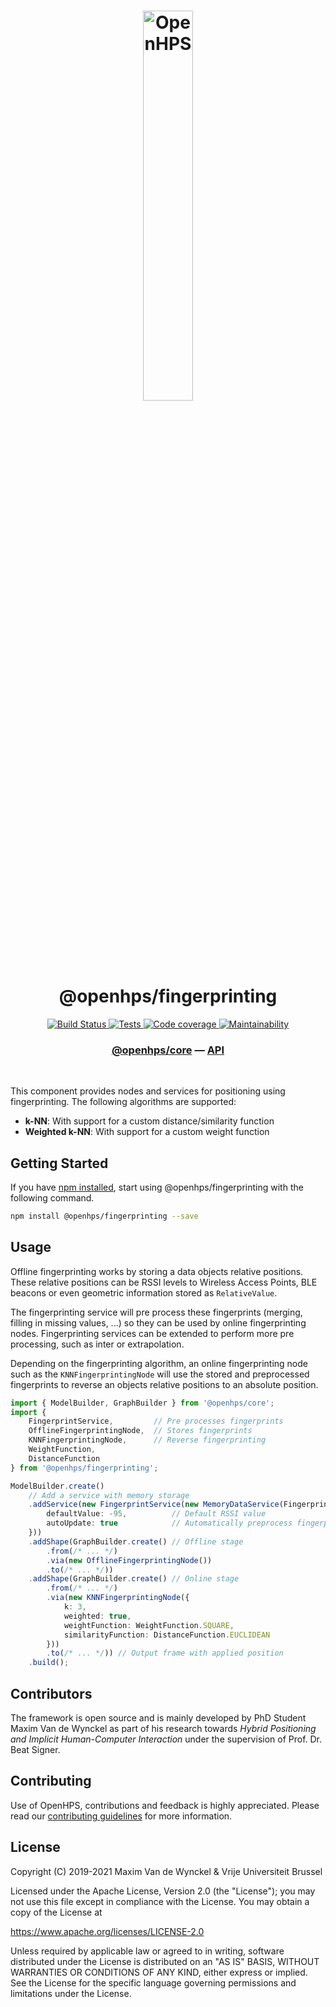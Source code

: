 <h1 align="center">
  <img alt="OpenHPS" src="https://openhps.org/images/logo_text-512.png" width="40%" /><br />
  @openhps/fingerprinting
</h1>
<p align="center">
    <a href="https://ci.mvdw-software.com/job/openhps-fingerprinting/" target="_blank">
        <img alt="Build Status" src="https://ci.mvdw-software.com/job/openhps-fingerprinting/job/dev/badge/icon">
    </a>
    <a href="https://ci.mvdw-software.com/view/OpenHPS/job/openhps-fingerprinting/job/dev/lastCompletedBuild/testReport" target="_blank">
        <img alt="Tests" src="https://img.shields.io/jenkins/tests?compact_message&jobUrl=https%3A%2F%2Fci.mvdw-software.com%2Fview%2FOpenHPS%2Fjob%2Fopenhps-fingerprinting%2Fjob%2Fdev">
    </a>
    <a href="https://ci.mvdw-software.com/view/OpenHPS/job/openhps-fingerprinting/job/dev/lastCompletedBuild/cobertura/" target="_blank">
        <img alt="Code coverage" src="https://img.shields.io/jenkins/coverage/cobertura?jobUrl=https%3A%2F%2Fci.mvdw-software.com%2Fview%2FOpenHPS%2Fjob%2Fopenhps-fingerprinting%2Fjob%2Fdev%2F">
    </a>
    <a href="https://codeclimate.com/github/OpenHPS/openhps-fingerprinting/" target="_blank">
        <img alt="Maintainability" src="https://img.shields.io/codeclimate/maintainability/OpenHPS/openhps-fingerprinting">
    </a>
</p>

<h3 align="center">
    <a href="https://github.com/OpenHPS/openhps-core">@openhps/core</a> &mdash; <a href="https://openhps.org/docs/fingerprinting">API</a>
</h3>

<br />

This component provides nodes and services for positioning using fingerprinting. The following algorithms are supported:
- **k-NN**: With support for a custom distance/similarity function
- **Weighted k-NN**: With support for a custom weight function

## Getting Started
If you have [npm installed](https://www.npmjs.com/get-npm), start using @openhps/fingerprinting with the following command.
```bash
npm install @openhps/fingerprinting --save
```

## Usage
Offline fingerprinting works by storing a data objects relative positions. These relative positions can be
RSSI levels to Wireless Access Points, BLE beacons or even geometric information stored as ```RelativeValue```.

The fingerprinting service will pre process these fingerprints (merging, filling in missing values, ...) so they
can be used by online fingerprinting nodes. Fingerprinting services can be extended to perform more pre processing, such
as inter or extrapolation.

Depending on the fingerprinting algorithm, an online fingerprinting node such as the ```KNNFingerprintingNode``` will use the
stored and preprocessed fingerprints to reverse an objects relative positions to an absolute position.

```typescript
import { ModelBuilder, GraphBuilder } from '@openhps/core';
import { 
    FingerprintService,         // Pre processes fingerprints
    OfflineFingerprintingNode,  // Stores fingerprints
    KNNFingerprintingNode,      // Reverse fingerprinting
    WeightFunction,
    DistanceFunction
} from '@openhps/fingerprinting';

ModelBuilder.create()
    // Add a service with memory storage
    .addService(new FingerprintService(new MemoryDataService(Fingerprint), {
        defaultValue: -95,          // Default RSSI value
        autoUpdate: true            // Automatically preprocess fingerprints
    }))
    .addShape(GraphBuilder.create() // Offline stage
        .from(/* ... */)
        .via(new OfflineFingerprintingNode())
        .to(/* ... */))
    .addShape(GraphBuilder.create() // Online stage
        .from(/* ... */)
        .via(new KNNFingerprintingNode({
            k: 3,
            weighted: true,
            weightFunction: WeightFunction.SQUARE,
            similarityFunction: DistanceFunction.EUCLIDEAN
        }))
        .to(/* ... */)) // Output frame with applied position
    .build();
```

## Contributors
The framework is open source and is mainly developed by PhD Student Maxim Van de Wynckel as part of his research towards *Hybrid Positioning and Implicit Human-Computer Interaction* under the supervision of Prof. Dr. Beat Signer.

## Contributing
Use of OpenHPS, contributions and feedback is highly appreciated. Please read our [contributing guidelines](CONTRIBUTING.md) for more information.

## License
Copyright (C) 2019-2021 Maxim Van de Wynckel & Vrije Universiteit Brussel

Licensed under the Apache License, Version 2.0 (the "License"); you may not use this file except in compliance with the License. You may obtain a copy of the License at

https://www.apache.org/licenses/LICENSE-2.0

Unless required by applicable law or agreed to in writing, software distributed under the License is distributed on an "AS IS" BASIS, WITHOUT WARRANTIES OR CONDITIONS OF ANY KIND, either express or implied. See the License for the specific language governing permissions and limitations under the License.